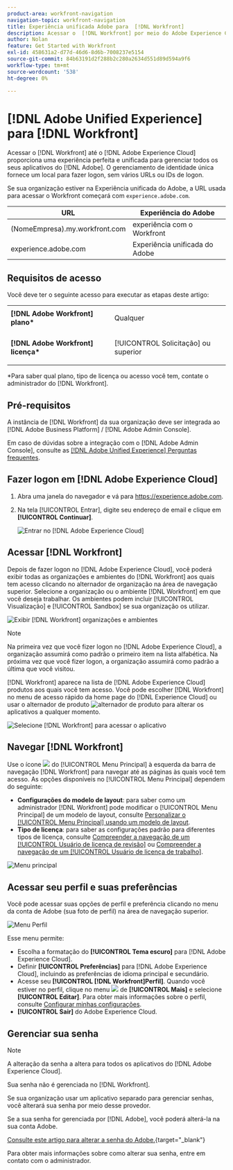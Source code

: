 ```yaml
---
product-area: workfront-navigation
navigation-topic: workfront-navigation
title: Experiência unificada Adobe para  [!DNL Workfront]
description: Acessar o  [!DNL Workfront] por meio do Adobe Experience Cloud proporciona uma experiência perfeita e unificada para gerenciar todos os seus aplicativos Adobe.
author: Nolan
feature: Get Started with Workfront
exl-id: 458631a2-d77d-46d6-8d6b-7008237e5154
source-git-commit: 84b63191d2f288b2c280a2634d551d89d594a9f6
workflow-type: tm+mt
source-wordcount: '538'
ht-degree: 0%

---
```


# [!DNL Adobe Unified Experience] para [!DNL Workfront]

Acessar o [!DNL Workfront] até o [!DNL Adobe Experience Cloud] proporciona uma experiência perfeita e unificada para gerenciar todos os seus aplicativos do [!DNL Adobe]. O gerenciamento de identidade única fornece um local para fazer logon, sem vários URLs ou IDs de logon.

Se sua organização estiver na Experiência unificada do Adobe, a URL usada para acessar o Workfront começará com `experience.adobe.com`.

| URL | Experiência do Adobe |
|------------|------------|
| (NomeEmpresa).my.workfront.com | experiência com o Workfront |
| experience.adobe.com | Experiência unificada do Adobe |

## Requisitos de acesso

Você deve ter o seguinte acesso para executar as etapas deste artigo:

<table style="table-layout:auto"> 
 <col> 
 <col> 
 <tbody> 
  <tr> 
   <td role="rowheader"><strong>[!DNL Adobe Workfront] plano*</strong></td> 
   <td> <p>Qualquer</p> </td> 
  </tr> 
  <tr> 
   <td role="rowheader"><strong>[!DNL Adobe Workfront] licença*</strong></td> 
   <td> <p>[!UICONTROL Solicitação] ou superior</p> </td> 
  </tr> 
 </tbody> 
</table>

&#42;Para saber qual plano, tipo de licença ou acesso você tem, contate o administrador do [!DNL Workfront].

## Pré-requisitos

A instância de [!DNL Workfront] da sua organização deve ser integrada ao [!DNL Adobe Business Platform] / [!DNL Adobe Admin Console].

Em caso de dúvidas sobre a integração com o [!DNL Adobe Admin Console], consulte as [[!DNL Adobe Unified Experience] Perguntas frequentes](/help/quicksilver/workfront-basics/navigate-workfront/workfront-navigation/unified-experience-faq.md/).

## Fazer logon em [!DNL Adobe Experience Cloud]

1. Abra uma janela do navegador e vá para <https://experience.adobe.com>.
1. Na tela [!UICONTROL Entrar], digite seu endereço de email e clique em **[!UICONTROL Continuar]**.

   ![Entrar no [!DNL Adobe Experience Cloud]](assets/aec-login-page.png)

## Acessar [!DNL Workfront]

Depois de fazer logon no [!DNL Adobe Experience Cloud], você poderá exibir todas as organizações e ambientes do [!DNL Workfront] aos quais tem acesso clicando no alternador de organização na área de navegação superior. Selecione a organização ou o ambiente [!DNL Workfront] em que você deseja trabalhar. Os ambientes podem incluir [!UICONTROL Visualização] e [!UICONTROL Sandbox] se sua organização os utilizar.

![Exibir [!DNL Workfront] organizações e ambientes](assets/aec-view-all-orgs.png)

>[!NOTE]
>
>Na primeira vez que você fizer logon no [!DNL Adobe Experience Cloud], a organização assumirá como padrão o primeiro item na lista alfabética. Na próxima vez que você fizer logon, a organização assumirá como padrão a última que você visitou.

[!DNL Workfront] aparece na lista de [!DNL Adobe Experience Cloud] produtos aos quais você tem acesso. Você pode escolher [!DNL Workfront] no menu de acesso rápido da home page do [!DNL Experience Cloud] ou usar o alternador de produto ![alternador de produto](assets/main-menu-icon.png) para alterar os aplicativos a qualquer momento.

![Selecione [!DNL Workfront] para acessar o aplicativo](assets/aec-product-switcher.png)

## Navegar [!DNL Workfront]

Use o ícone ![](assets/main-menu-icon-left-nav.png) do [!UICONTROL Menu Principal] à esquerda da barra de navegação [!DNL Workfront] para navegar até as páginas às quais você tem acesso. As opções disponíveis no [!UICONTROL Menu Principal] dependem do seguinte:

* **Configurações do modelo de layout**: para saber como um administrador [!DNL Workfront] pode modificar o [!UICONTROL Menu Principal] de um modelo de layout, consulte [Personalizar o [!UICONTROL Menu Principal] usando um modelo de layout](/help/quicksilver/administration-and-setup/customize-workfront/use-layout-templates/customize-main-menu.md).
* **Tipo de licença**: para saber as configurações padrão para diferentes tipos de licença, consulte [Compreender a navegação de um [!UICONTROL Usuário de licença de revisão]](/help/quicksilver/workfront-basics/navigate-workfront/workfront-navigation/reviewer-global-navigation-bar.md) ou [Compreender a navegação de um [!UICONTROL Usuário de licença de trabalho]](/help/quicksilver/workfront-basics/navigate-workfront/workfront-navigation/worker-global-navigation-bar.md).

![Menu principal](assets/main-menu-options-left-nav.png)

## Acessar seu perfil e suas preferências

Você pode acessar suas opções de perfil e preferência clicando no menu da conta de Adobe (sua foto de perfil) na área de navegação superior.

![Menu Perfil](assets/aec-profile-picture-menu.png)

Esse menu permite:

* Escolha a formatação do **[!UICONTROL Tema escuro]** para [!DNL Adobe Experience Cloud].
* Definir **[!UICONTROL Preferências]** para [!DNL Adobe Experience Cloud], incluindo as preferências de idioma principal e secundário.
* Acesse seu **[!UICONTROL [!DNL Workfront]Perfil]**. Quando você estiver no perfil, clique no menu ![](assets/more-icon.png) de **[!UICONTROL Mais]** e selecione **[!UICONTROL Editar]**. Para obter mais informações sobre o perfil, consulte [Configurar minhas configurações](/help/quicksilver/workfront-basics/manage-your-account-and-profile/configuring-your-user-profile/configure-my-settings.md).
* **[!UICONTROL Sair]** do Adobe Experience Cloud.

## Gerenciar sua senha

>[!NOTE]
>
>A alteração da senha a altera para todos os aplicativos do [!DNL Adobe Experience Cloud].

Sua senha não é gerenciada no [!DNL Workfront].

Se sua organização usar um aplicativo separado para gerenciar senhas, você alterará sua senha por meio desse provedor.

Se a sua senha for gerenciada por [!DNL Adobe], você poderá alterá-la na sua conta Adobe.

[Consulte este artigo para alterar a senha do Adobe.](https://helpx.adobe.com/manage-account/using/change-or-reset-password.html){target="_blank"}

Para obter mais informações sobre como alterar sua senha, entre em contato com o administrador.

